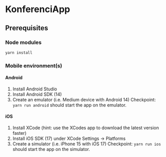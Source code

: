 # KonferenciApp

## Prerequisites

### Node modules
```bash
yarn install
```

### Mobile environment(s)

#### Android

1. Install Android Studio
2. Install Android SDK (14)
3. Create an emulator (i.e. Medium device with Android 14)
Checkpoint: `yarn run android` should start the app on the emulator.

#### iOS
1. Install XCode (hint: use the XCodes app to download the latest version faster)
2. Install iOS SDK (17) under XCode Settings -> Platforms
3. Create a simulator (i.e. iPhone 15 with iOS 17)
Checkpoint: `yarn run ios` should start the app on the simulator.
